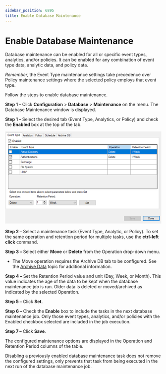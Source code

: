 ```yaml
---
sidebar_position: 6895
title: Enable Database Maintenance
---
```


# Enable Database Maintenance

Database maintenance can be enabled for all or specific event types, analytics, and/or policies. It can be enabled for any combination of event type data, analytic data, and policy data.

*Remember,* the Event Type maintenance settings take precedence over Policy maintenance settings where the selected policy employs that event type.

Follow the steps to enable database maintenance.

**Step 1 –** Click **Configuration** > **Database** > **Maintenance** on the menu. The Database Maintenance window is displayed.

**Step 1 –** Select the desired tab (Event Type, Analytics, or Policy) and check the **Enabled** box at the top of the tab.

![Database Maintenance window - Event Type tab](../../../../../../../static/images/ThreatPrevention_7.5/Content/Resources/Images/ThreatPrevention/DBMaintenance/EnableSettings.png "Database Maintenance window - Event Type tab")

**Step 2 –** Select a maintenance task (Event Type, Analytic, or Policy). To set the same operation and retention period for multiple tasks, use the **ctrl-left click** command.

**Step 3 –** Select either **Move** or **Delete** from the Operation drop-down menu.

* The Move operation requires the Archive DB tab to be configured. See the [Archive Data](Archive "Archive Data") topic for additional information.

**Step 4 –** Set the Retention Period value and unit (Day, Week, or Month). This value indicates the age of the data to be kept when the database maintenance job is run. Older data is deleted or moved/archived as indicated by the selected Operation.

**Step 5 –** Click **Set**.

**Step 6 –** Check the **Enable** box to include the tasks in the next database maintenance job. Only those event types, analytics, and/or policies with the Enabled checkbox selected are included in the job execution.

**Step 7 –** Click **Save**.

The configured maintenance options are displayed in the Operation and Retention Period columns of the table.

Disabling a previously enabled database maintenance task does not remove the configured settings, only prevents that task from being executed in the next run of the database maintenance job.